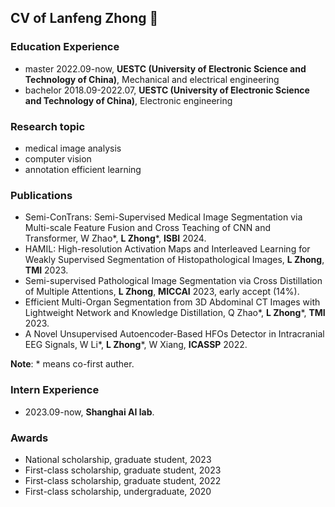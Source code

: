## CV of Lanfeng Zhong 👋

### Education Experience
- master 2022.09-now, **UESTC (University of Electronic Science and Technology of China)**, Mechanical and electrical engineering
- bachelor 2018.09-2022.07, **UESTC (University of Electronic Science and Technology of China)**, Electronic engineering

### Research topic
- medical image analysis
- computer vision
- annotation efficient learning

### Publications
- Semi-ConTrans: Semi-Supervised Medical Image Segmentation via Multi-scale Feature Fusion and Cross Teaching of CNN and Transformer, W Zhao*, **L Zhong***, **ISBI** 2024.
- HAMIL: High-resolution Activation Maps and Interleaved Learning for Weakly Supervised Segmentation of Histopathological Images, **L Zhong**, **TMI** 2023.
- Semi-supervised Pathological Image Segmentation via Cross Distillation of Multiple Attentions, **L Zhong**, **MICCAI** 2023, early accept (14%).
- Efficient Multi-Organ Segmentation from 3D Abdominal CT Images with Lightweight Network and Knowledge Distillation, Q Zhao*, **L Zhong***, **TMI** 2023.
- A Novel Unsupervised Autoencoder-Based HFOs Detector in Intracranial EEG Signals, W Li*, **L Zhong***, W Xiang, **ICASSP** 2022.

**Note**: * means co-first auther.

### Intern Experience
- 2023.09-now, **Shanghai AI lab**.

### Awards
- National scholarship, graduate student, 2023
- First-class scholarship, graduate student, 2023
- First-class scholarship, graduate student, 2022
- First-class scholarship, undergraduate, 2020

<!--
**lanfz2000/lanfz2000** is a ✨ _special_ ✨ repository because its `README.md` (this file) appears on your GitHub profile.

Here are some ideas to get you started:

- 🔭 I’m currently working on ...
- 🌱 I’m currently learning ...
- 👯 I’m looking to collaborate on ...
- 🤔 I’m looking for help with ...
- 💬 Ask me about ...
- 📫 How to reach me: ...
- 😄 Pronouns: ...
- ⚡ Fun fact: ...
-->
